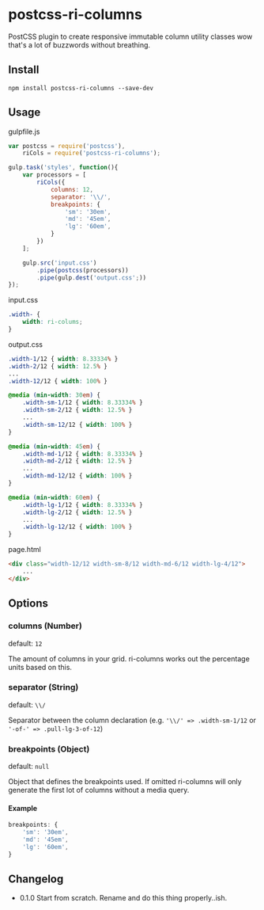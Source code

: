 # postcss-ri-columns
PostCSS plugin to create responsive immutable column utility classes wow that's a lot of buzzwords without breathing.

## Install
`npm install postcss-ri-columns --save-dev`

## Usage
gulpfile.js
```js
var postcss = require('postcss'),
    riCols = require('postcss-ri-columns');

gulp.task('styles', function(){
    var processors = [
        riCols({
            columns: 12,
            separator: '\\/',
            breakpoints: {
                'sm': '30em',
                'md': '45em',
                'lg': '60em',
            }
        })
    ];

    gulp.src('input.css')
        .pipe(postcss(processors))
        .pipe(gulp.dest('output.css';))
});
```

input.css
```css
.width- {
    width: ri-colums;
}
```

output.css
```css
.width-1/12 { width: 8.33334% }
.width-2/12 { width: 12.5% }
...
.width-12/12 { width: 100% }

@media (min-width: 30em) {
    .width-sm-1/12 { width: 8.33334% }
    .width-sm-2/12 { width: 12.5% }
    ...
    .width-sm-12/12 { width: 100% }
}

@media (min-width: 45em) {
    .width-md-1/12 { width: 8.33334% }
    .width-md-2/12 { width: 12.5% }
    ...
    .width-md-12/12 { width: 100% }
}

@media (min-width: 60em) {
    .width-lg-1/12 { width: 8.33334% }
    .width-lg-2/12 { width: 12.5% }
    ...
    .width-lg-12/12 { width: 100% }
}
```

page.html
```html
<div class="width-12/12 width-sm-8/12 width-md-6/12 width-lg-4/12">
    ...
</div>
```

## Options

### columns (Number)

default: `12`

The amount of columns in your grid. ri-columns works out the percentage units based on this.

### separator (String)

default: `\\/`

Separator between the column declaration (e.g. `'\\/' => .width-sm-1/12` or `'-of-' => .pull-lg-3-of-12`)

### breakpoints (Object)

default: `null`

Object that defines the breakpoints used. If omitted ri-columns will only generate the first lot of columns without a media query.

#### Example
```js
breakpoints: {
    'sm': '30em',
    'md': '45em',
    'lg': '60em',
}
```


## Changelog
* 0.1.0 Start from scratch. Rename and do this thing properly..ish.
